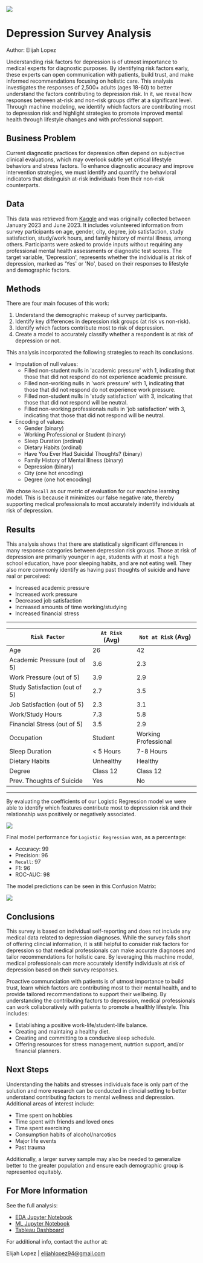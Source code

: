 ![](images/banner.png)
# Depression Survey Analysis
Author: Elijah Lopez


Understanding risk factors for depression is of utmost importance to medical experts for diagnostic purposes. By identifying risk factors early, these experts can open communication with patients, build trust, and make informed recommendations focusing on holistic care. This analysis investigates the responses of 2,500+ adults (ages 18-60) to better understand the factors contributing to depression risk. In it, we reveal how responses between at-risk and non-risk groups differ at a significant level. Through machine modeling, we identify which factors are contributing most to depression risk and highlight strategies to promote improved mental health through lifestyle changes and with professional support.


## Business Problem
Current diagnostic practices for depression often depend on subjective clinical evaluations, which may overlook subtle yet critical lifestyle behaviors and stress factors. To enhance diagnostic accuracy and improve intervention strategies, we must identify and quantify the behavioral indicators that distinguish at-risk individuals from their non-risk counterparts.


## Data
This data was retrieved from [Kaggle](https://www.kaggle.com/datasets/sumansharmadataworld/depression-surveydataset-for-analysis) and was originally collected between January 2023 and June 2023. It includes volunteered information from survey participants on age, gender, city, degree, job satisfaction, study satisfaction, study/work hours, and family history of mental illness, among others. Participants were asked to provide inputs without requiring any professional mental health assessments or diagnostic test scores. The target variable, 'Depression', represents whether the individual is at risk of depression, marked as 'Yes' or 'No', based on their responses to lifestyle and demographic factors.

## Methods
There are four main focuses of this work:
1. Understand the demographic makeup of survey participants.
2. Identify key differences in depression risk groups (at risk vs non-risk).
3. Identify which factors contribute most to risk of depression.
4. Create a model to accurately classify whether a respondent is at risk of depression or not.

This analysis incorporated the following strategies to reach its conclusions.
* Imputation of null values:
    * Filled non-student nulls in 'academic pressure' with 1, indicating that those that did not respond do not experience academic pressure.
    * Filled non-working nulls in 'work pressure' with 1, indicating that those that did not respond do not experience work pressure.
    * Filled non-student nulls in 'study satisfaction' with 3, indicating that those that did not respond will be neutral.
    * Filled non-working professionals nulls in 'job satisfaction' with 3, indicating that those that did not respond will be neutral.
* Encoding of values:
    * Gender (binary)
    * Working Professional or Student (binary)
    * Sleep Duration (ordinal)
    * Dietary Habits (ordinal)
    * Have You Ever Had Suicidal Thoughts? (binary)
    * Family History of Mental Illness (binary)
    * Depression (binary)
    * City  (one hot encoding)
    * Degree (one hot encoding)

We chose `Recall` as our metric of evaluation for our machine learning model. This is because it minimizes our false negative rate, thereby supporting medical professionals to most accurately indentify individuals at risk of depression.

## Results
This analysis shows that there are statistically significant differences in many response categories between depression risk groups. Those at risk of depression are primarily younger in age, students with at most a high school education, have poor sleeping habits, and are not eating well. They also more commonly identify as having past thoughts of suicide and have real or perceived:
* Increased academic pressure
* Increased work pressure
* Decreased job satisfaction
* Increased amounts of time working/studying 
* Increased financial stress

------------------------------------------------------------------------------------
| `Risk Factor`                       | `At Risk` (Avg)      | `Not at Risk` (Avg)  |
| ----------------------------------- | -------------------- | -------------------- |
| Age                                 | 26                   | 42                   |
| Academic Pressure (out of 5)        | 3.6                  | 2.3                  |
| Work Pressure (out of 5)            | 3.9                  | 2.9                  |
| Study Satisfaction (out of 5)       | 2.7                  | 3.5                  |
| Job Satisfaction (out of 5)         | 2.3                  | 3.1                  |
| Work/Study Hours                    | 7.3                  | 5.8                  |
| Financial Stress (out of 5)         | 3.5                  | 2.9                  |
| Occupation                          | Student              | Working Professional |
| Sleep Duration                      | < 5 Hours            | 7-8 Hours            |
| Dietary Habits                      | Unhealthy            | Healthy              |
| Degree                              | Class 12             | Class 12             |
| Prev. Thoughts of Suicide           | Yes                  | No                   |
------------------------------------------------------------------------------------


By evaluating the coefficients of our Logistic Regression model we were able to identify which features contribute most to depression risk and their relationship was positively or negatively associated.

![](images/top_features_influencing_risk_of_depression.png)

Final model performance for `Logistic Regression` was, as a percentage:
* Accuracy: 99
* Precision: 96
* `Recall`: 97
* F1: 96
* ROC-AUC: 98

The model predictions can be seen in this Confusion Matrix:

![](images/confusion_matrix.png)


## Conclusions
This survey is based on individual self-reporting and does not include any medical data related to depression diagnoses. While the survey falls short of offering clincial information, it is still helpful to consider risk factors for depression so that medical professionals can make accurate diagnoses and tailor recommendations for holistic care. By leveraging this machine model, medical professionals can more accurately identify individuals at risk of depression based on their survey responses.

Proactive communciation with patients is of utmost importance to build trust, learn which factors are contributing most to their mental health, and to provide tailored recommendations to support their wellbeing. By understanding the contributing factors to depression, medical professionals can work collaboratively with patients to promote a healthly lifestyle. This includes:
* Establishing a positive work-life/student-life balance.
* Creating and maintaing a healthy diet.
* Creating and committing to a conducive sleep schedule.
* Offering resources for stress management, nutrtion support, and/or financial planners.


## Next Steps
Understanding the habits and stresses individuals face is only part of the solution and more research can be conducted in clincial setting to better understand contributing factors to mental wellness and depression. Additional areas of interest include:
* Time spent on hobbies
* Time spent with friends and loved ones
* Time spent exercising
* Consumption habits of alcohol/narcotics
* Major life events
* Past trauma

Additionally, a larger survey sample may also be needed to generalize better to the greater population and ensure each demographic group is represented equitably.


## For More Information
See the full analysis:
* [EDA Jupyter Notebook](https://github.com/elijahlopez94/depression_survey_analysis/blob/main/eda.ipynb)
* [ML Jupyter Notebook](https://github.com/elijahlopez94/depression_survey_analysis/blob/main/ml.ipynb)
* [Tableau Dashboard](https://public.tableau.com/app/profile/elijah.lopez/viz/DepressionAnalysis_17416461787970/Dashboard1?publish=yes)

For additional info, contact the author at:

Elijah Lopez | elijahlopez94@gmail.com